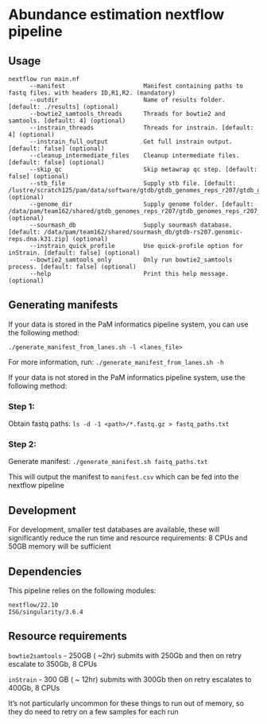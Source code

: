 # Abundance estimation nextflow pipeline

## Usage
```
nextflow run main.nf
      --manifest                      Manifest containing paths to fastq files. with headers ID,R1,R2. (mandatory)
      --outdir                        Name of results folder. [default: ./results] (optional)
      --bowtie2_samtools_threads      Threads for bowtie2 and samtools. [default: 4] (optional)
      --instrain_threads              Threads for instrain. [default: 4] (optional)
      --instrain_full_output          Get full instrain output. [default: false] (optional)
      --cleanup_intermediate_files    Cleanup intermediate files. [default: false] (optional)
      --skip_qc                       Skip metawrap qc step. [default: false] (optional)
      --stb_file                      Supply stb file. [default: /lustre/scratch125/pam/data/software/gtdb/gtdb_genomes_reps_r207/gtdb_genomes_reps_r207.stb] (optional)
      --genome_dir                    Supply genome folder. [default: /data/pam/team162/shared/gtdb_genomes_reps_r207/gtdb_genomes_reps_r207_genome_dir] (optional)
      --sourmash_db                   Supply sourmash database. [default: /data/pam/team162/shared/sourmash_db/gtdb-rs207.genomic-reps.dna.k31.zip] (optional)
      --instrain_quick_profile        Use quick-profile option for inStrain. [default: false] (optional)
      --bowtie2_samtools_only         Only run bowtie2_samtools process. [default: false] (optional)
      --help                          Print this help message. (optional)
```

## Generating manifests

If your data is stored in the PaM informatics pipeline system, you can use the following method:

`./generate_manifest_from_lanes.sh -l <lanes_file>`

For more information, run:
`./generate_manifest_from_lanes.sh -h`

If your data is not stored in the PaM informatics pipeline system, use the following method:
### Step 1:
Obtain fastq paths:
`ls -d -1 <path>/*.fastq.gz > fastq_paths.txt`
### Step 2:
Generate manifest:
`./generate_manifest.sh fastq_paths.txt`

This will output the manifest to `manifest.csv` which can be fed into the nextflow pipeline

## Development
For development, smaller test databases are available, these will significantly reduce the run time and resource requirements:
8 CPUs and 50GB memory will be sufficient

## Dependencies
This pipeline relies on the following modules:
```
nextflow/22.10
ISG/singularity/3.6.4
```

## Resource requirements
`bowtie2samtools` - 250GB ( ~2hr) submits with 250Gb and then on retry escalate to 350Gb, 8 CPUs

`inStrain` - 300 GB ( ~ 12hr) submits with 300Gb then on retry escalates to 400Gb, 8 CPUs

It’s not particularly uncommon for these things to run out of memory, so they do need to retry on a few samples for each run
